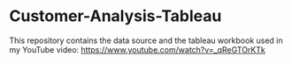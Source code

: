 # Customer-Analysis-Tableau
This repository contains the data source and the tableau workbook 
used in my YouTube video: https://www.youtube.com/watch?v=_qReGTOrKTk
